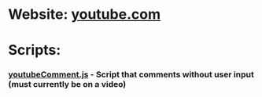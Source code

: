 # Website: [youtube.com](https://youtube.com)

# Scripts:

### [youtubeComment.js](youtubeComment.js) - Script that comments without user input (must currently be on a video)
